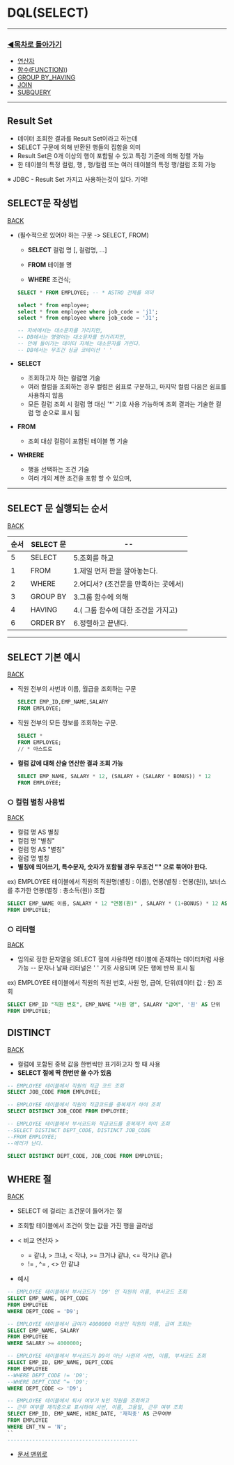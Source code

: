 # DQL(SELECT)
--------------------------------------

### [◀목차로 돌아가기](https://github.com/senspond20/Oracle)

  + [연산자](https://github.com/senspond20/Oracle/blob/master/O1_DQL(SELECT)/1_연산자.md#연산자)
  + [함수(FUNCTION)](https://github.com/senspond20/Oracle/tree/master/O1_DQL(SELECT)/%ED%95%A8%EC%88%98(FUNCTION)#%ED%95%A8%EC%88%98-function))
  + [GROUP BY_HAVING](https://github.com/senspond20/Oracle/blob/master/O1_DQL(SELECT)/3_GroupByHaving.md#groupbyhaving)
  + [JOIN](https://github.com/senspond20/Oracle/blob/master/O1_DQL(SELECT)/4_Join.md#join)
  + [SUBQUERY](https://github.com/senspond20/Oracle/blob/master/O1_DQL(SELECT)/5_SUBQUERY.md#subquery서브-쿼리)
-------------------------

## Result Set

- 데이터 조회한 결과를 Result Set이라고 하는데
- SELECT 구문에 의해 반환된 행들의 집합을 의미
- Result Set은 0개 이상의 행이 포함될 수 있고 특정 기준에 의해 정렬 가능
- 한 테이블의 특정 컬럼, 행 , 행/컬럼 또는 여러 테이블의 특정 행/컬럼 조회 가능

※ JDBC - Result Set 가지고 사용하는것이 있다. 기억!


## SELECT문 작성법
[  BACK](#dqlselect)

+ (필수적으로 있어야 하는 구문 -> SELECT, FROM)

    + **SELECT** 컬럼 명 [, 컬럼명, ...]

    + **FROM** 테이블 명

    + **WHERE** 조건식;

    ```sql
    SELECT * FROM EMPLOYEE; -- * ASTRO 전체를 의미

    select * from employee;
    select * from employee where job_code = 'j1';
    select * from employee where job_code = 'J1';

    -- 자바에서는 대소문자를 가리지만,
    -- DB에서는 명령어는 대소문자를 안가리지만, 
    -- 안에 들어가는 데이터 자체는 대소문자를 가린다.
    -- DB에서는 무조건 싱글 코테이션 ' '
    ```

+ **SELECT**
    + 조회하고자 하는 컬럼명 기술
    + 여러 컬럼을 조회하는 경우 컬럼은 쉼표로 구분하고, 마지막 컬럼 다음은 쉼표를 사용하지 않음
    + 모든 컬럼 조회 시 컬럼 명 대신 '*' 기호 사용 가능하며 조회 결과는 기술한 컬럼 명 순으로 표시 됨
+ **FROM**
    + 조회 대상 컬럼이 포함된 테이블 명 기술
+ **WHRERE**
    + 행을 선택하는 조건 기술
    + 여러 개의 제한 조건을 포함 할 수 있으며,

------------------------------------------------
## SELECT 문 실행되는 순서
[  BACK](#dqlselect)

|순서| SELECT 문 |--|
|-----|--------------------| --|
| 5 | SELECT |5.조회를 하고|
| 1 | FROM   |1.제일 먼저 판을 깔아놓는다.|
| 2 | WHERE |2.어디서? (조건문을 만족하는 곳에서) |
| 3 | GROUP BY |3.그룹 함수에 의해|
| 4 | HAVING |4.( 그룹 함수에 대한 조건을 가지고)|
| 6 | ORDER BY |6.정렬하고 끝낸다.|


-----------------

## SELECT 기본 예시
[  BACK](#dqlselect)

+ 직원 전부의 사번과 이름, 월급을 조회하는 구문

    ```sql
    SELECT EMP_ID,EMP_NAME,SALARY 
    FROM EMPLOYEE;
    ```
+ 직원 전부의 모든 정보를 조회하는 구문. 
    ```sql
    SELECT * 
    FROM EMPLOYEE;
    // * 아스트로
    ```

+ **컬럼 값에 대해 산술 연산한 결과 조회 가능**
    ```sql
    SELECT EMP_NAME, SALARY * 12, (SALARY + (SALARY * BONUS)) * 12
    FROM EMPLOYEE;
    ```

### ○ 컬럼 별칭 사용법
[  BACK](#dqlselect)

+ 컬럼 명 AS 별칭
+ 컬럼 명 "별칭"
+ 컬럼 명 AS "별칭" 
+ 컬럼 명 별칭
+ **별칭에 띄어쓰기, 특수문자, 숫자가 포함될 경우 무조건 "" 으로 묶어야 한다.**

ex) EMPLOYEE 테이블에서 직원의 직원명(별칭 : 이름), 연봉(별칭 : 연봉(원)), 보너스를 추가한 연봉(별칭 : 총소득(원)) 조합

```sql
SELECT EMP_NAME 이름, SALARY * 12 "연봉(원)" , SALARY * (1+BONUS) * 12 AS "총소득(원)"
FROM EMPLOYEE;
```

### ○ 리터럴
[  BACK](#dqlselect)
+ 임의로 정한 문자열을 SELECT 절에 사용하면 테이블에 존재하는 데이터처럼 사용 가능
-- 문자나 날짜 리터널은 ' ' 기호 사용되며 모든 행에 반복 표시 됨

ex) EMPLOYEE 테이블에서 직원의 직원 번호, 사원 명, 급여, 단위(데이터 값 : 원) 조회

```sql
SELECT EMP_ID "직원 번호", EMP_NAME "사원 명", SALARY "급여", '원' AS 단위
FROM EMPLOYEE;
```

##  DISTINCT 
[  BACK](#dqlselect)
 + 컬럼에 포함된 중복 값을 한번씩만 표기하고자 할 때 사용
 + **SELECT 절에 딱 한번만 쓸 수가 있음**

```SQL
-- EMPLOYEE 테이블에서 직원의 직급 코드 조회
SELECT JOB_CODE FROM EMPLOYEE;

-- EMPLOYEE 테이블에서 직원의 직급코드를 중복제거 하여 조회
SELECT DISTINCT JOB_CODE FROM EMPLOYEE;

-- EMPLOYEE 테이블에서 부서코드와 직급코드를 중복제거 하여 조회
--SELECT DISTINCT DEPT_CODE, DISTINCT JOB_CODE
--FROM EMPLOYEE;
--에러가 난다.

SELECT DISTINCT DEPT_CODE, JOB_CODE FROM EMPLOYEE;
```

## WHERE 절 
[  BACK](#dqlselect)
 + SELECT 에 걸리는 조건문이 들어가는 절
 + 조회할 테이블에서 조건이 맞는 값을 가진 행을 골라냄
 + < 비교 연산자 >
     + = 같냐, > 크냐, < 작냐, >= 크거냐 같냐, <= 작거냐 같냐
    + != , ^= , <> 안 같냐

 + 예시

 ```SQL
-- EMPLOYEE 테이블에서 부서코드가 'D9' 인 직원의 이름, 부서코드 조회
SELECT EMP_NAME, DEPT_CODE
FROM EMPLOYEE
WHERE DEPT_CODE = 'D9';

-- EMPLOYEE 테이블에서 급여가 4000000 이상인 직원의 이름, 급여 조회는
SELECT EMP_NAME, SALARY
FROM EMPLOYEE
WHERE SALARY >= 4000000;

-- EMPLOYEE 테이블에서 부서코드가 D9이 아닌 사원의 사번, 이름, 부서코드 조회
SELECT EMP_ID, EMP_NAME, DEPT_CODE
FROM EMPLOYEE
--WHERE DEPT_CODE != 'D9';
--WHERE DEPT_CODE ^= 'D9';
WHERE DEPT_CODE <> 'D9';

-- EMPLOYEE 테이블에서 퇴사 여부가 N인 직원을 조회하고
-- 근무 여부를 재직중으로 표시하여 사번, 이름, 고용일, 근무 여부 조회
SELECT EMP_ID, EMP_NAME, HIRE_DATE, '재직중' AS 근무여부
FROM EMPLOYEE
WHERE ENT_YN = 'N';
``
------------------------------------------
```
+ [문서 맨위로](#dqlselect)
